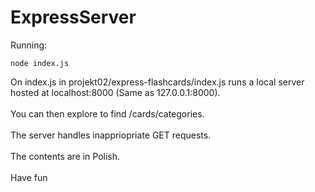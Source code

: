 # ExpressServer

Running:
```
node index.js
```
On index.js in projekt02/express-flashcards/index.js runs a local server hosted at localhost:8000 (Same as 127.0.0.1:8000).<br><br>
You can then explore to find /cards/categories.<br><br>
The server handles inappriopriate GET requests.<br><br>
The contents are in Polish.<br><br>
Have fun
